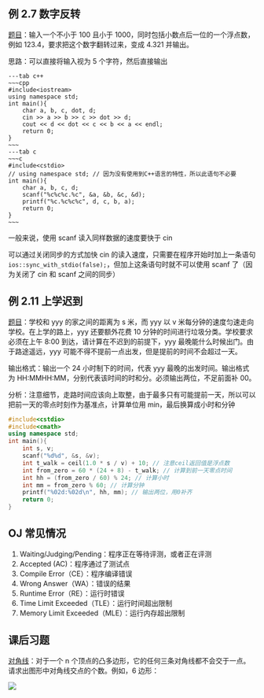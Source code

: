 ## 例 2.7 数字反转

[题目](https://www.luogu.com.cn/problem/P5705)：输入一个不小于 100 且小于 1000，同时包括小数点后一位的一个浮点数，例如 123.4，要求把这个数字翻转过来，变成 4.321 并输出。

思路：可以直接将输入视为 5 个字符，然后直接输出
```tabs
---tab c++
~~~cpp
#include<iostream>
using namespace std;
int main(){
	char a, b, c, dot, d;
	cin >> a >> b >> c >> dot >> d;
	cout << d << dot << c << b << a << endl;
	return 0;
}
~~~
---tab c
~~~c
#include<cstdio>
// using namespace std; // 因为没有使用到C++语言的特性，所以此语句不必要
int main(){
	char a, b, c, d;
	scanf("%c%c%c.%c", &a, &b, &c, &d);
	printf("%c.%c%c%c", d, c, b, a);
	return 0;
}
~~~
```

一般来说，使用 scanf 读入同样数据的速度要快于 cin

可以通过关闭同步的方式加快 cin 的读入速度，只需要在程序开始时加上一条语句 `ios::sync_with_stdio(false);`，但加上这条语句时就不可以使用 scanf 了（因为关闭了 cin 和 scanf 之间的同步）

## 例 2.11 上学迟到

[题目](https://www.luogu.com.cn/problem/P5707)：学校和 yyy 的家之间的距离为 s 米，而 yyy 以 v 米每分钟的速度匀速走向学校。在上学的路上，yyy 还要额外花费 10 分钟的时间进行垃圾分类。学校要求必须在上午 8:00 到达，请计算在不迟到的前提下，yyy 最晚能什么时候出门。由于路途遥远，yyy 可能不得不提前一点出发，但是提前的时间不会超过一天。

输出格式：输出一个 24 小时制下的时间，代表 yyy 最晚的出发时间。输出格式为 HH:MMHH:MM，分别代表该时间的时和分。必须输出两位，不足前面补 00。

分析：注意细节，走路时间应该向上取整，由于最多只有可能提前一天，所以可以把前一天的零点时刻作为基准点，计算单位用 min，最后换算成小时和分钟

```c++
#include<cstdio>
#include<cmath>
using namespace std;
int main(){
	int s, v;
	scanf("%d%d", &s, &v);
	int t_walk = ceil(1.0 * s / v) + 10; // 注意ceil返回值是浮点数
	int from_zero = 60 * (24 + 8) - t_walk; // 计算到前一天零点时间
	int hh = (from_zero / 60) % 24; // 计算小时
	int mm = from_zero % 60; // 计算分钟
	printf("%02d:%02d\n", hh, mm); // 输出两位，用0补齐
	return 0;
}
```

## OJ 常见情况

1. Waiting/Judging/Pending：程序正在等待评测，或者正在评测
2. Accepted (AC)：程序通过了测试点
3. Compile Error（CE）：程序编译错误
4. Wrong Answer（WA）：错误的结果
5. Runtime Error（RE）：运行时错误
6. Time Limit Exceeded（TLE）：运行时间超出限制
7. Memory Limit Exceeded（MLE）：运行内存超出限制

## 课后习题

[对角线](https://www.luogu.com.cn/problem/P2181)：对于一个 n 个顶点的凸多边形，它的任何三条对角线都不会交于一点。请求出图形中对角线交点的个数。例如，6 边形：

![](.)


